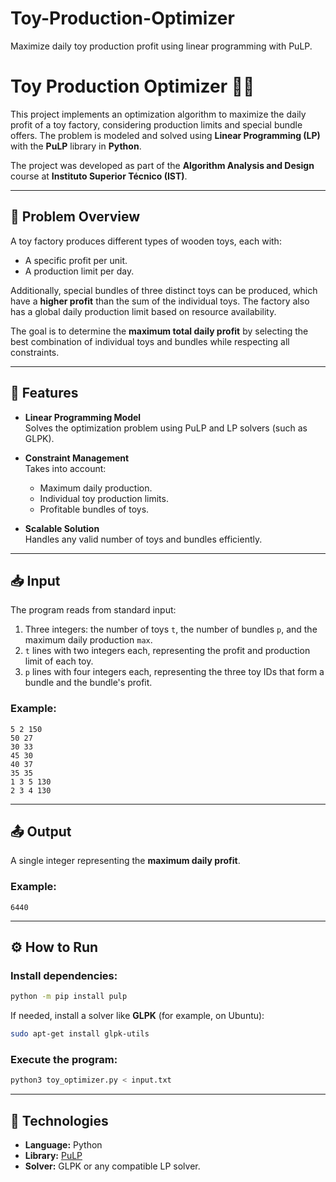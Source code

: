 # Toy-Production-Optimizer
Maximize daily toy production profit using linear programming with PuLP.

# Toy Production Optimizer 🎄🧸

This project implements an optimization algorithm to maximize the daily profit of a toy factory, considering production limits and special bundle offers. The problem is modeled and solved using **Linear Programming (LP)** with the **PuLP** library in **Python**.

The project was developed as part of the **Algorithm Analysis and Design** course at **Instituto Superior Técnico (IST)**.

---

## 🧩 Problem Overview

A toy factory produces different types of wooden toys, each with:
- A specific profit per unit.
- A production limit per day.

Additionally, special bundles of three distinct toys can be produced, which have a **higher profit** than the sum of the individual toys. The factory also has a global daily production limit based on resource availability.

The goal is to determine the **maximum total daily profit** by selecting the best combination of individual toys and bundles while respecting all constraints.

---

## 🚀 Features

- **Linear Programming Model**  
  Solves the optimization problem using PuLP and LP solvers (such as GLPK).

- **Constraint Management**  
  Takes into account:
  - Maximum daily production.
  - Individual toy production limits.
  - Profitable bundles of toys.

- **Scalable Solution**  
  Handles any valid number of toys and bundles efficiently.

---

## 📥 Input

The program reads from standard input:
1. Three integers: the number of toys `t`, the number of bundles `p`, and the maximum daily production `max`.
2. `t` lines with two integers each, representing the profit and production limit of each toy.
3. `p` lines with four integers each, representing the three toy IDs that form a bundle and the bundle's profit.

### Example:
```
5 2 150
50 27
30 33
45 30
40 37
35 35
1 3 5 130
2 3 4 130
```

---

## 📤 Output

A single integer representing the **maximum daily profit**.

### Example:
```
6440
```

---

## ⚙️ How to Run

### Install dependencies:
```bash
python -m pip install pulp
```

If needed, install a solver like **GLPK** (for example, on Ubuntu):
```bash
sudo apt-get install glpk-utils
```

### Execute the program:
```bash
python3 toy_optimizer.py < input.txt
```

---

## 🧰 Technologies

- **Language:** Python
- **Library:** [PuLP](https://pypi.org/project/PuLP/)
- **Solver:** GLPK or any compatible LP solver.

